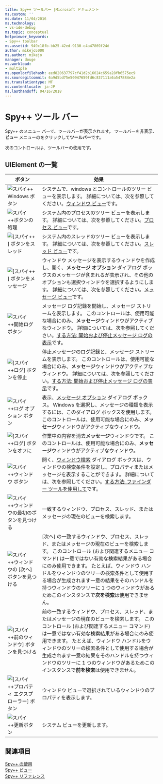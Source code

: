 ```yaml
---
title: Spy++ ツールバー |Microsoft ドキュメント
ms.custom: ''
ms.date: 11/04/2016
ms.technology:
- vs-ide-debug
ms.topic: conceptual
helpviewer_keywords:
- Spy++ toolbar
ms.assetid: 949c18fb-bb25-42ed-9130-c4a47869f24d
author: mikejo5000
ms.author: mikejo
manager: douge
ms.workload:
- multiple
ms.openlocfilehash: eed820637797cf41d2b16024c659a28fb6575ec9
ms.sourcegitcommit: 6a9d5bd75e50947659fd6c837111a6a547884e2a
ms.translationtype: MT
ms.contentlocale: ja-JP
ms.lasthandoff: 04/16/2018
---
```

# <a name="spy-toolbar"></a>Spy++ ツール バー
Spy++ のメニュー バーで、ツールバーが表示されます。 ツールバーを非表示、**ビュー**  メニューのをクリックして**ツールバー**です。  
  
 次のコントロールは、ツールバーの使用です。  
  
## <a name="uielement-list"></a>UIElement の一覧  
  
|ボタン|効果|  
|------------|------------|  
|![スパイ&#43;&#43; Windows ボタン](../debugger/media/icon_spy--_windows.gif "Icon_Spy + + windows (_w)")|システムで、windows とコントロールのツリー ビューを表示します。 詳細については、次を参照してください。[ウィンドウ ビュー](../debugger/windows-view.md)です。|  
|![スパイ&#43;&#43;ボタンの処理](../debugger/media/icon_spy--_processes.gif "Icon_Spy:operator++ _Processes")|システム内のプロセスのツリー ビューを表示します。 詳細については、次を参照してください。[プロセス ビュー](../debugger/processes-view.md)です。|  
|![[スパイ&#43;&#43; ] ボタンをスレッド](../debugger/media/icon_spy--_threads.gif "Icon_Spy:operator++ _Threads")|システム内のスレッドのツリー ビューを表示します。 詳細については、次を参照してください。[スレッド ビュー](../debugger/threads-view.md)です。|  
|![[スパイ&#43;&#43; ] ボタンをメッセージ](../debugger/media/icon_spy--_messages.gif "Icon_Spy:operator++ _Messages")|ウィンドウ メッセージを表示するウィンドウを作成し、開く、**メッセージ オプション** ダイアログ ボックスのメッセージが含まれるが表示され、その他のオプションも選択ウィンドウを選択するようにします。 詳細については、次を参照してください。[メッセージ ビュー](../debugger/messages-view.md)です。|  
|![スパイ&#43;&#43;開始ログ ボタン](../debugger/media/icon_spy--_startlog.gif "Icon_Spy:operator++ _StartLog")|メッセージ ログ記録を開始し、メッセージ ストリームを表示します。 このコントロールは、使用可能な場合にのみ、**メッセージ**ウィンドウがアクティブなウィンドウ。 詳細については、次を参照してください。[する方法: 開始および停止メッセージ ログの表示](../debugger/how-to-start-and-stop-the-message-log-display.md)です。|  
|![[スパイ&#43;&#43;ログ] ボタンを停止](../debugger/media/icon_spy--_stoplog.gif "Icon_Spy:operator++ _StopLog")|停止メッセージのログ記録と、メッセージ ストリームを表示します。 このコントロールは、使用可能な場合にのみ、**メッセージ**ウィンドウがアクティブなウィンドウ。 詳細については、次を参照してください。[する方法: 開始および停止メッセージ ログの表示](../debugger/how-to-start-and-stop-the-message-log-display.md)です。|  
|![スパイ&#43;&#43;ログ オプション ボタン](../debugger/media/icon_spy--_logoptions.gif "Icon_Spy:operator++ _LogOptions")|表示、[メッセージ オプション](../debugger/message-options-dialog-box.md) ダイアログ ボックス。 Windows を選択し、メッセージの種類を表示するには、このダイアログ ボックスを使用します。 このコントロールは、使用可能な場合にのみ、**メッセージ**ウィンドウがアクティブなウィンドウ。|  
|![[スパイ&#43;&#43;ログ] ボタンをオフに](../debugger/media/spy--_clearlog.gif "スパイ:operator++ _ClearLog")|作業中の内容を消去**メッセージ**ウィンドウです。 このコントロールは、使用可能な場合にのみ、**メッセージ**ウィンドウがアクティブなウィンドウ。|  
|![スパイ&#43;&#43;ウィンドウ ボタン](../debugger/media/icon_spy--_findwindow.gif "Icon_Spy:operator++ _FindWindow")|開く、[ウィンドウ検索](../debugger/find-window-dialog-box.md) ダイアログ ボックスは、ウィンドウの検索条件を設定し、プロパティまたはメッセージを表示することができます。 詳細については、次を参照してください。[する方法: ファインダー ツールを使用して](../debugger/how-to-use-the-finder-tool.md)です。|  
|![スパイ&#43;&#43;ウィンドウの最初のボタンを見つける](../debugger/media/icon_spy--_window.gif "Icon_Spy:operator++ _Window")|一致するウィンドウ、プロセス、スレッド、またはメッセージの現在のビューを検索します。|  
|![スパイ&#43;&#43;ウィンドウの [次へ] ボタンを見つける](../debugger/media/icon_spy--_nextwindow.gif "Icon_Spy:operator++ _NextWindow")|[次へ] の一致するウィンドウ、プロセス、スレッド、またはメッセージの現在のビューを検索します。 このコントロール (および関連するメニュー コマンド) は一意ではない有効な検索結果がある場合にのみ使用できます。 たとえば、ウィンドウ ハンドルをウィンドウのツリーの検索条件として使用する場合が生成されます一意の結果をそのハンドルを持つウィンドウのツリーに 1 つのウィンドウがあるためこのインスタンスで**次を検索**は使用できません。|  
|![[スパイ&#43;&#43;前のウィンドウ] ボタンを見つける](../debugger/media/icon_spy--_prevwindow.gif "Icon_Spy:operator++ _PrevWindow")|前の一致するウィンドウ、プロセス、スレッド、またはメッセージの現在のビューを検索します。 このコントロール (および関連するメニュー コマンド) は一意ではない有効な検索結果がある場合にのみ使用できます。 たとえば、ウィンドウ ハンドルをウィンドウのツリーの検索条件として使用する場合が生成されます一意の結果をそのハンドルを持つウィンドウのツリーに 1 つのウィンドウがあるためこのインスタンスで**前を検索**は使用できません。|  
|![[スパイ&#43;&#43;プロパティ エクスプ ローラー] ボタン](../debugger/media/icon_spy--_propexp.gif "Icon_Spy:operator++ _PropExp")|ウィンドウ ビューで選択されているウィンドウのプロパティを表示します。|  
|![スパイ&#43;&#43;更新ボタン](../debugger/media/icon_spy--_refresh.gif "Icon_Spy:operator++ _Refresh")|システム ビューを更新します。|  
  
## <a name="see-also"></a>関連項目  
 [Spy++ の使用](../debugger/using-spy-increment.md)   
 [Spy++ ビュー](../debugger/spy-increment-views.md)   
 [Spy++ リファレンス](../debugger/spy-increment-reference.md)